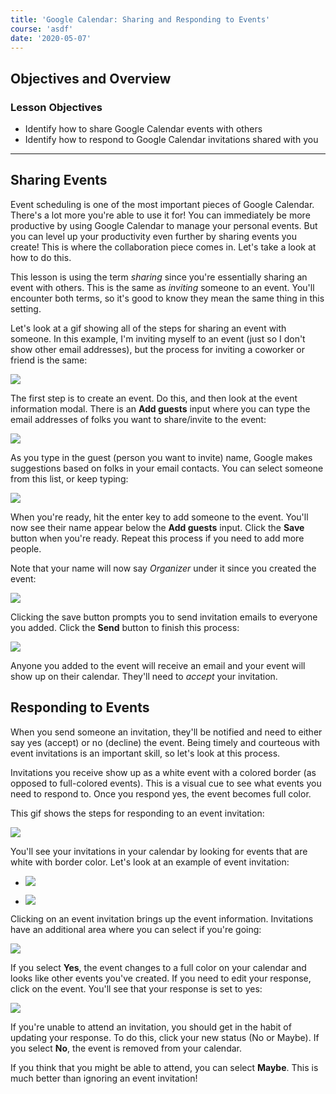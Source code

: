 ```yaml
---
title: 'Google Calendar: Sharing and Responding to Events'
course: 'asdf'
date: '2020-05-07'
---
```


## Objectives and Overview

### Lesson Objectives

- Identify how to share Google Calendar events with others
- Identify how to respond to Google Calendar invitations shared with you

---

## Sharing Events

Event scheduling is one of the most important pieces of Google Calendar. There's a lot more you're able to use it for! You can immediately be more productive by using Google Calendar to manage your personal events. But you can level up your productivity even further by sharing events you create! This is where the collaboration piece comes in. Let's take a look at how to do this.

This lesson is using the term _sharing_ since you're essentially sharing an event with others. This is the same as _inviting_ someone to an event. You'll encounter both terms, so it's good to know they mean the same thing in this setting.

Let's look at a gif showing all of the steps for sharing an event with someone. In this example, I'm inviting myself to an event (just so I don't show other email addresses), but the process for inviting a coworker or friend is the same:

![](https://s3.amazonaws.com/learnresources/wp-content/uploads/2020/05/google-calendar-sharing.gif)

The first step is to create an event. Do this, and then look at the event information modal. There is an **Add guests** input where you can type the email addresses of folks you want to share/invite to the event:

![](https://s3.amazonaws.com/learnresources/wp-content/uploads/2020/05/google-calendar-sharing-1-1024x616.jpg)

As you type in the guest (person you want to invite) name, Google makes suggestions based on folks in your email contacts. You can select someone from this list, or keep typing:

![](https://s3.amazonaws.com/learnresources/wp-content/uploads/2020/05/google-calendar-sharing-2-1024x616.jpg)

When you're ready, hit the enter key to add someone to the event. You'll now see their name appear below the **Add guests** input. Click the **Save** button when you're ready. Repeat this process if you need to add more people.

Note that your name will now say _Organizer_ under it since you created the event:

![](https://s3.amazonaws.com/learnresources/wp-content/uploads/2020/05/google-calendar-sharing-3-1024x616.jpg)

Clicking the save button prompts you to send invitation emails to everyone you added. Click the **Send** button to finish this process:

![](https://s3.amazonaws.com/learnresources/wp-content/uploads/2020/05/google-calendar-sharing-4-1024x616.jpg)

Anyone you added to the event will receive an email and your event will show up on their calendar. They'll need to _accept_ your invitation.

## Responding to Events

When you send someone an invitation, they'll be notified and need to either say yes (accept) or no (decline) the event. Being timely and courteous with event invitations is an important skill, so let's look at this process.

Invitations you receive show up as a white event with a colored border (as opposed to full-colored events). This is a visual cue to see what events you need to respond to. Once you respond yes, the event becomes full color.

This gif shows the steps for responding to an event invitation:

![](https://s3.amazonaws.com/learnresources/wp-content/uploads/2020/05/google-calendar-responding-steps.gif)

You'll see your invitations in your calendar by looking for events that are white with border color. Let's look at an example of event invitation:

- ![](https://s3.amazonaws.com/learnresources/wp-content/uploads/2020/05/google-calendar-responding-1-1-1024x616.jpg)

- ![](https://s3.amazonaws.com/learnresources/wp-content/uploads/2020/05/google-calendar-responding-2-1024x608.jpg)

Clicking on an event invitation brings up the event information. Invitations have an additional area where you can select if you're going:

![](https://s3.amazonaws.com/learnresources/wp-content/uploads/2020/05/google-calendar-responding-3-1024x616.jpg)

If you select **Yes**, the event changes to a full color on your calendar and looks like other events you've created. If you need to edit your response, click on the event. You'll see that your response is set to yes:

![](https://s3.amazonaws.com/learnresources/wp-content/uploads/2020/05/google-calendar-responding-4-1024x616.jpg)

If you're unable to attend an invitation, you should get in the habit of updating your response. To do this, click your new status (No or Maybe). If you select **No**, the event is removed from your calendar.

If you think that you might be able to attend, you can select **Maybe**. This is much better than ignoring an event invitation!
